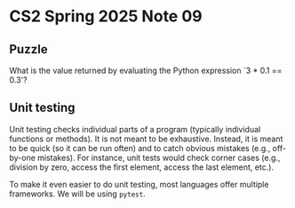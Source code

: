 # CS2 Spring 2025 Note 09

## Puzzle

What is the value returned by evaluating the Python expression `3 * 0.1 == 0.3'?

## Unit testing

Unit testing checks individual parts of a program (typically individual
functions or methods).  It is not meant to be exhaustive.  Instead, it is meant
to be quick (so it can be run often) and to catch obvious mistakes (e.g.,
off-by-one mistakes).  For instance, unit tests would check corner cases (e.g.,
division by zero, access the first element, access the last element, etc.).

To make it even easier to do unit testing, most languages offer multiple
frameworks.  We will be using `pytest`.
